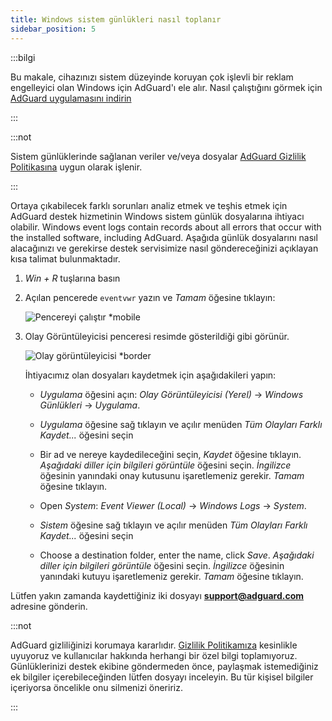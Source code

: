 ```yaml
---
title: Windows sistem günlükleri nasıl toplanır
sidebar_position: 5
---
```


:::bilgi

Bu makale, cihazınızı sistem düzeyinde koruyan çok işlevli bir reklam engelleyici olan Windows için AdGuard'ı ele alır. Nasıl çalıştığını görmek için [AdGuard uygulamasını indirin](https://agrd.io/download-kb-adblock)

:::

:::not

Sistem günlüklerinde sağlanan veriler ve/veya dosyalar [AdGuard Gizlilik Politikasına](https://adguard.com/en/privacy.html) uygun olarak işlenir.

:::

Ortaya çıkabilecek farklı sorunları analiz etmek ve teşhis etmek için AdGuard destek hizmetinin Windows sistem günlük dosyalarına ihtiyacı olabilir. Windows event logs contain records about all errors that occur with the installed software, including AdGuard. Aşağıda günlük dosyalarını nasıl alacağınızı ve gerekirse destek servisimize nasıl göndereceğinizi açıklayan kısa talimat bulunmaktadır.

1. *Win + R* tuşlarına basın

1. Açılan pencerede `eventvwr` yazın ve *Tamam* öğesine tıklayın:

    ![Pencereyi çalıştır *mobile](https://cdn.adtidy.org/public/Adguard/kb/newscreenshots/En/eng_event_logs_1.png)

1. Olay Görüntüleyicisi penceresi resimde gösterildiği gibi görünür.

    ![Olay görüntüleyicisi *border](https://cdn.adtidy.org/public/Adguard/kb/newscreenshots/En/eng_event_logs_2.png)

    İhtiyacımız olan dosyaları kaydetmek için aşağıdakileri yapın:

    - *Uygulama* öğesini açın: *Olay Görüntüleyicisi (Yerel)* → *Windows Günlükleri* → *Uygulama*.

    - *Uygulama* öğesine sağ tıklayın ve açılır menüden *Tüm Olayları Farklı Kaydet...* öğesini seçin

    - Bir ad ve nereye kaydedileceğini seçin, *Kaydet* öğesine tıklayın. *Aşağıdaki diller için bilgileri görüntüle* öğesini seçin. *İngilizce* öğesinin yanındaki onay kutusunu işaretlemeniz gerekir. *Tamam* öğesine tıklayın.

    - Open *System*: *Event Viewer (Local)* → *Windows Logs* → *System*.

    - *Sistem* öğesine sağ tıklayın ve açılır menüden *Tüm Olayları Farklı Kaydet...* öğesini seçin

    - Choose a destination folder, enter the name, click *Save*. *Aşağıdaki diller için bilgileri görüntüle* öğesini seçin. *İngilizce* öğesinin yanındaki kutuyu işaretlemeniz gerekir. *Tamam* öğesine tıklayın.

Lütfen yakın zamanda kaydettiğiniz iki dosyayı **support@adguard.com** adresine gönderin.

:::not

AdGuard gizliliğinizi korumaya kararlıdır. [Gizlilik Politikamıza](https://adguard.com/privacy/windows.html) kesinlikle uyuyoruz ve kullanıcılar hakkında herhangi bir özel bilgi toplamıyoruz. Günlüklerinizi destek ekibine göndermeden önce, paylaşmak istemediğiniz ek bilgiler içerebileceğinden lütfen dosyayı inceleyin. Bu tür kişisel bilgiler içeriyorsa öncelikle onu silmenizi öneririz.

:::
